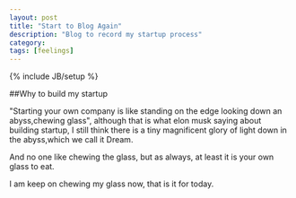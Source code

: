 ```yaml
---
layout: post
title: "Start to Blog Again"
description: "Blog to record my startup process"
category: 
tags: [feelings]
---
```

{% include JB/setup %}

##Why to build my startup

"Starting your own company is like standing on the edge looking down an
abyss,chewing glass", although that is what elon musk saying about building
startup, I still think there is a tiny magnificent glory of light down in the abyss,which we call it Dream.

And no one like chewing the glass, but as always, at least it is your own
glass to eat.

I am keep on chewing my glass now, that is it for today.



